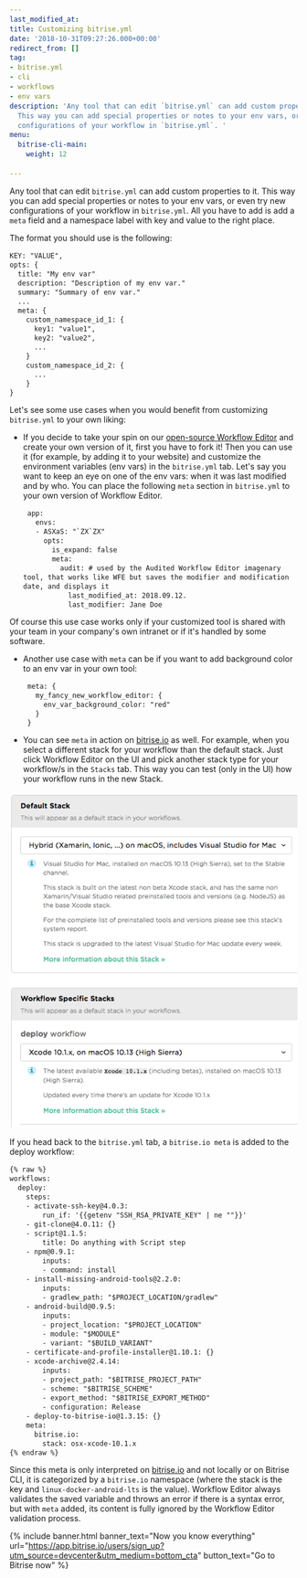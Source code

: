 ```yaml
---
last_modified_at: 
title: Customizing bitrise.yml
date: '2018-10-31T09:27:26.000+00:00'
redirect_from: []
tag:
- bitrise.yml
- cli
- workflows
- env vars
description: 'Any tool that can edit `bitrise.yml` can add custom properties to it.
  This way you can add special properties or notes to your env vars, or even try new
  configurations of your workflow in `bitrise.yml`. '
menu:
  bitrise-cli-main:
    weight: 12

---
```

Any tool that can edit `bitrise.yml` can add custom properties to it. This way you can add special properties or notes to your env vars, or even try new configurations of your workflow in `bitrise.yml`. All  you have to add is add a  `meta` field and a namespace label with key and value to the right place.

The format you should use is the following:

    KEY: "VALUE",
    opts: {
      title: "My env var"
      description: "Description of my env var."
      summary: "Summary of env var."
      ...
      meta: {
        custom_namespace_id_1: {
          key1: "value1",
          key2: "value2",
          ...
        }
        custom_namespace_id_2: {
          ...
        }
    }

Let's see some use cases when you would benefit from customizing `bitrise.yml` to your own liking:

* If you decide to take your spin on our [open-source Workflow Editor](https://github.com/bitrise-io/bitrise-workflow-editor) and create your own version of it, first you have to fork it! Then you can use it (for example, by adding it to your website) and customize the environment variables (env vars) in the `bitrise.yml` tab. Let's say you want to keep an eye on one of the env vars: when it was last modified and by who. You can place the following `meta` section in `bitrise.yml` to your own version of Workflow Editor.

       app:
         envs:
         - ASXaS: "`ZX`ZX"
           opts:
             is_expand: false
             meta:
               audit: # used by the Audited Workflow Editor imagenary tool, that works like WFE but saves the modifier and modification date, and displays it
                 last_modified_at: 2018.09.12.
                 last_modifier: Jane Doe

Of course this use case works only if your customized tool is shared with your team in your company's own intranet or if it's handled by some software.

* Another use case with `meta` can be if you want to add background color to an env var in your own tool:

       meta: {
         my_fancy_new_workflow_editor: {
           env_var_background_color: "red"
         }
       }
* You can see `meta` in action on [bitrise.io](https://www.bitrise.io/) as well. For example, when you select a different stack for your workflow than the default stack. Just click Workflow Editor on the UI and pick another stack type for your workflow/s in the `Stacks` tab. This way you can test (only in the UI) how your workflow runs in the new Stack.

![](/img/stack-os.png)

If you head back to the `bitrise.yml` tab, a `bitrise.io meta` is added to the deploy workflow:

    {% raw %}
    workflows:
      deploy:
        steps:
        - activate-ssh-key@4.0.3:
            run_if: '{{getenv "SSH_RSA_PRIVATE_KEY" | ne ""}}'
        - git-clone@4.0.11: {}
        - script@1.1.5:
            title: Do anything with Script step
        - npm@0.9.1:
            inputs:
            - command: install
        - install-missing-android-tools@2.2.0:
            inputs:
            - gradlew_path: "$PROJECT_LOCATION/gradlew"
        - android-build@0.9.5:
            inputs:
            - project_location: "$PROJECT_LOCATION"
            - module: "$MODULE"
            - variant: "$BUILD_VARIANT"
        - certificate-and-profile-installer@1.10.1: {}
        - xcode-archive@2.4.14:
            inputs:
            - project_path: "$BITRISE_PROJECT_PATH"
            - scheme: "$BITRISE_SCHEME"
            - export_method: "$BITRISE_EXPORT_METHOD"
            - configuration: Release
        - deploy-to-bitrise-io@1.3.15: {}
        meta:
          bitrise.io:
            stack: osx-xcode-10.1.x
    {% endraw %}

Since this meta is only interpreted on [bitrise.io](https://www.bitrise.io/) and not locally or on Bitrise CLI, it is categorized by a `bitrise.io` namespace (where the stack is the key and `linux-docker-android-lts` is the value). Workflow Editor always validates the saved variable and throws an error if there is a syntax error, but with `meta` added, its content is fully ignored by the Workflow Editor validation process.

{% include banner.html banner_text="Now you know everything" url="https://app.bitrise.io/users/sign_up?utm_source=devcenter&utm_medium=bottom_cta" button_text="Go to Bitrise now" %}